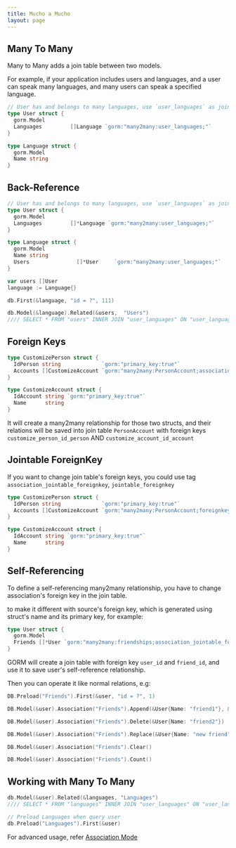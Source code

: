 ```yaml
---
title: Mucho a Mucho
layout: page
---
```


## Many To Many

Many to Many adds a join table between two models.

For example, if your application includes users and languages, and a user can speak many languages, and many users can speak a specified language.

```go
// User has and belongs to many languages, use `user_languages` as join table
type User struct {
  gorm.Model
  Languages         []Language `gorm:"many2many:user_languages;"`
}

type Language struct {
  gorm.Model
  Name string
}
```

## Back-Reference

```go
// User has and belongs to many languages, use `user_languages` as join table
type User struct {
  gorm.Model
  Languages         []*Language `gorm:"many2many:user_languages;"`
}

type Language struct {
  gorm.Model
  Name string
  Users               []*User     `gorm:"many2many:user_languages;"`
}

var users []User
language := Language{}

db.First(&language, "id = ?", 111)

db.Model(&language).Related(&users,  "Users")
//// SELECT * FROM "users" INNER JOIN "user_languages" ON "user_languages"."user_id" = "users"."id" WHERE  ("user_languages"."language_id" IN ('111'))
```

## Foreign Keys

```go
type CustomizePerson struct {
  IdPerson string             `gorm:"primary_key:true"`
  Accounts []CustomizeAccount `gorm:"many2many:PersonAccount;association_foreignkey:idAccount;foreignkey:idPerson"`
}

type CustomizeAccount struct {
  IdAccount string `gorm:"primary_key:true"`
  Name      string
}
```

It will create a many2many relationship for those two structs, and their relations will be saved into join table `PersonAccount` with foreign keys `customize_person_id_person` AND `customize_account_id_account`

## Jointable ForeignKey

If you want to change join table's foreign keys, you could use tag `association_jointable_foreignkey`, `jointable_foreignkey`

```go
type CustomizePerson struct {
  IdPerson string             `gorm:"primary_key:true"`
  Accounts []CustomizeAccount `gorm:"many2many:PersonAccount;foreignkey:idPerson;association_foreignkey:idAccount;association_jointable_foreignkey:account_id;jointable_foreignkey:person_id;"`
}

type CustomizeAccount struct {
  IdAccount string `gorm:"primary_key:true"`
  Name      string
}
```

## Self-Referencing

To define a self-referencing many2many relationship, you have to change association's foreign key in the join table.

to make it different with source's foreign key, which is generated using struct's name and its primary key, for example:

```go
type User struct {
  gorm.Model
  Friends []*User `gorm:"many2many:friendships;association_jointable_foreignkey:friend_id"`
}
```

GORM will create a join table with foreign key `user_id` and `friend_id`, and use it to save user's self-reference relationship.

Then you can operate it like normal relations, e.g:

```go
DB.Preload("Friends").First(&user, "id = ?", 1)

DB.Model(&user).Association("Friends").Append(&User{Name: "friend1"}, &User{Name: "friend2"})

DB.Model(&user).Association("Friends").Delete(&User{Name: "friend2"})

DB.Model(&user).Association("Friends").Replace(&User{Name: "new friend"})

DB.Model(&user).Association("Friends").Clear()

DB.Model(&user).Association("Friends").Count()
```

## Working with Many To Many

```go
db.Model(&user).Related(&languages, "Languages")
//// SELECT * FROM "languages" INNER JOIN "user_languages" ON "user_languages"."language_id" = "languages"."id" WHERE "user_languages"."user_id" = 111

// Preload Languages when query user
db.Preload("Languages").First(&user)
```

For advanced usage, refer [Association Mode](associations.html#Association-Mode)